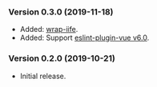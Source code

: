 ### Version 0.3.0 (2019-11-18)

- Added: [wrap-iife](https://eslint.org/docs/rules/wrap-iife).
- Added: Support [eslint-plugin-vue v6.0](https://github.com/vuejs/eslint-plugin-vue/releases/tag/v6.0.0).

### Version 0.2.0 (2019-10-21)

- Initial release.

